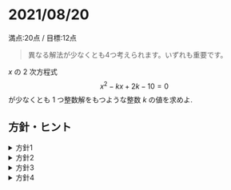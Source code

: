 # 2021/08/20

満点:20点 / 目標:12点

> 異なる解法が少なくとも4つ考えられます。いずれも重要です。

$x$ の $2$ 次方程式 $$x^2-kx+2k-10=0$$ が少なくとも $1$ つ整数解をもつような整数 $k$ の値を求めよ.

<div style="page-break-before:always"></div>

## 方針・ヒント

<details markdown="1">
<summary>方針1</summary>

- 整数解を $\alpha$, 他の解を $\beta$ として, 解と係数の関係を利用する.

</details>

<details markdown="1">
<summary>方針2</summary>

- 整数解を $\alpha$ として, 方程式に代入し, $k$ について解く. $k$ が整数になるように, $\alpha$ の値を定める.

</details>

<details markdown="1">
<summary>方針3</summary>

- 整数解を $\alpha$ として, 方程式に代入し, $\alpha$ について解く. $\alpha$ が整数になるように, $k$ の値を定める.

</details>

<details markdown="1">
<summary>方針4</summary>

- 整数解を $\alpha$ として, 方程式に代入し, (整数) × (整数) = (定数) の形を作る.

</details>